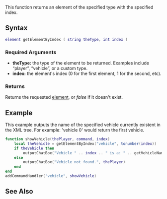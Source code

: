 This function returns an element of the specified type with the specified index.

Syntax
------

``` lua
element getElementByIndex ( string theType, int index )  
```

### Required Arguments

-   **theType:** the type of the element to be returned. Examples include “player”, “vehicle”, or a custom type.
-   **index:** the element's index (0 for the first element, 1 for the second, etc).

### Returns

Returns the requested [element](/element.md "wikilink"), or *false* if it doesn't exist.

Example
-------

This example outputs the name of the specified vehicle currently existent in the XML tree. For example: 'vehicle 0' would return the first vehicle.

``` lua
function showVehicle(thePlayer, command, index)
    local theVehicle = getElementByIndex("vehicle", tonumber(index))
    if theVehicle then
        outputChatBox("Vehicle " .. index .. " is a: " .. getVehicleName(theVehicle), thePlayer)
    else
        outputChatBox("Vehicle not found.", thePlayer)
    end
end
addCommandHandler("vehicle", showVehicle)
```

See Also
--------
